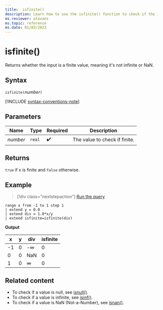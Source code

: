 ```yaml
---
title:  isfinite()
description: Learn how to use the isfinite() function to check if the input is a finite value.
ms.reviewer: alexans
ms.topic: reference
ms.date: 01/03/2023
---
```

# isfinite()

Returns whether the input is a finite value, meaning it's not infinite or NaN.

## Syntax

`isfinite(`*number*`)`

[!INCLUDE [syntax-conventions-note](../../includes/syntax-conventions-note.md)]

## Parameters

| Name | Type | Required | Description |
|--|--|--|--|
|*number*| `real` | :heavy_check_mark:| The value to check if finite.|

## Returns

`true` if x is finite and `false` otherwise.

## Example

> [!div class="nextstepaction"]
> <a href="https://dataexplorer.azure.com/clusters/help/databases/Samples?query=H4sIAAAAAAAAAytKzEtPVahQSCvKz1XQNVQoyVcwVCguSS1QMOTlqlFIrShJzUtRqFSwVTDQM0ASScksA4oZ6hloVehXIolnFqdl5mWWpNrCGBpAlZoAbqyHpGYAAAA=" target="_blank">Run the query</a>

```kusto
range x from -1 to 1 step 1
| extend y = 0.0
| extend div = 1.0*x/y
| extend isfinite=isfinite(div)
```

**Output**

|x|y|div|isfinite|
|---|---|---|---|
|-1|0|-∞|0|
|0|0|NaN|0|
|1|0|∞|0|

## Related content

* To check if a value is null, see [isnull()](isnull-function.md).
* To check if a value is infinite, see [isinf()](isinf-function.md).
* To check if a value is NaN (Not-a-Number), see [isnan()](isnan-function.md).
